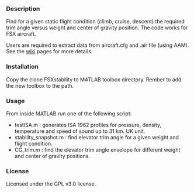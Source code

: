 ### Description
Find for a given static flight condition (climb, cruise, descent) the required trim angle versus weight and center of gravity position. The code works for FSX aircraft. 

Users are required to extract data from aircraft.cfg and .air file (using AAM). See the [wiki](https://github.com/DarthVeder/FSXstability/wiki/FSX-Stability) pages for more details.
 
### Installation
Copy the clone FSXstability to MATLAB toolbox directory. Rember to add the new toolbox to the path.

### Usage
From inside MATLAB run one of the following script:
+ testISA.m : generates ISA 1962 profiles for pressure, density, temperature and speed of sound up to 31 km. UK unit.
+ stability_snapshot.m : find elevator trim angle for a given weight and flight condition.
+ CG_trim.m : find the elevator trim angle envelope for different weight and center of gravity positions.

### License
Licensed under the GPL v3.0 license.

